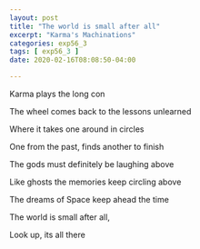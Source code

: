 ```yaml
---
layout: post
title: "The world is small after all"
excerpt: "Karma's Machinations"
categories: exp56_3
tags: [ exp56_3 ]
date: 2020-02-16T08:08:50-04:00

---
```


Karma plays the long con

The wheel comes back to the lessons unlearned

Where it takes one around in circles

One from the past, finds another to finish

The gods must definitely be laughing above

Like ghosts the memories keep circling above

The dreams of Space keep ahead the time

The world is small after all,

Look up, its all there
